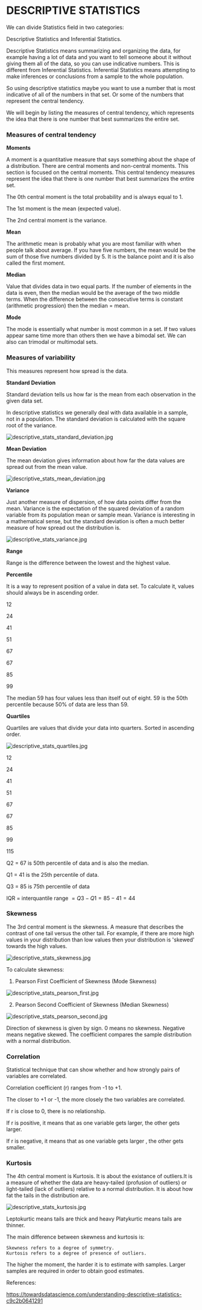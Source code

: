 # DESCRIPTIVE STATISTICS

We can divide Statistics field in two categories:
    
Descriptive Statistics and Inferential Statistics.

Descriptive Statistics means summarizing and organizing the data, for example having a lot of data and you want to tell someone about it without giving them all of the data, so you can use indicative numbers.
This is different from Inferential Statistics.
Inferential Statistics means attempting to make inferences  or conclusions from a sample to the whole population.

So using descriptive statistics maybe you want to use a number that is most indicative of all of the numbers in that set. Or some of the numbers that represent the central tendency.

We will begin by listing the measures of central tendency, which represents the idea that there is one number that best summarizes the entire set.

### Measures of central tendency

**Moments**

A moment is a quantitative measure that says something about the shape of a distribution. There are central moments and non-central moments. This section is focused on the central moments. This central tendency measures represent the idea that there is one number that best summarizes the entire set.

The 0th central moment is the total probability and is always equal to 1.

The 1st moment is the mean (expected value).

The 2nd central moment is the variance.

**Mean**

The arithmetic mean is probably what you are most familiar with when people talk about average.
If you have five numbers, the mean would be the sum of those five numbers divided by 5. It is the balance point and it is also called the first moment.

**Median**

Value that divides data in two equal parts. If the number of elements in the data is even, then the median would be the average of the two middle terms.
When the difference between the consecutive terms is constant (arithmetic progression) then the median = mean.

**Mode**

The mode is essentially what number is most common in a set. If two values appear same time more than others then we have a bimodal set. We can also can trimodal or multimodal sets.

### Measures of variability

This measures represent how spread is the data.

**Standard Deviation**

Standard deviation tells us how far is the mean from each observation in the given data set.

In descriptive statistics we generally deal with data available in a sample, not in a population. The standard deviation is calculated with the square root of the variance.

![descriptive_stats_standard_deviation.jpg](../assets/descriptive_stats_standard_deviation.jpg)

**Mean Deviation**

The mean deviation gives information about how far the data values are spread out from the mean value.

![descriptive_stats_mean_deviation.jpg](../assets/descriptive_stats_mean_deviation.jpg)

**Variance**

Just another measure of dispersion, of how data points differ from the mean. Variance is the expectation of the squared deviation of a random variable from its population mean or sample mean. Variance is interesting in a mathematical sense, but the standard deviation is often a much better measure of how spread out the distribution is.

![descriptive_stats_variance.jpg](../assets/descriptive_stats_variance.jpg)

**Range**

Range is the difference between the lowest and the highest value.

**Percentile**

It is a way to represent position of a value in data set. To calculate it,  values should always be in ascending order.

12  

24

41   

51  

67  

67   

85   

99

The median 59 has four values less than itself out of eight. 59 is the 50th percentile because 50% of data are less than 59.

**Quartiles**

Quartiles are values that divide your data into quarters. Sorted in ascending order.

![descriptive_stats_quartiles.jpg](../assets/descriptive_stats_quartiles.jpg)

12

24

41

51

67

67

85

99

115

Q2 = 67 is 50th percentile of data and is also the median.

Q1 = 41 is the 25th percentile of data.

Q3 = 85 is 75th percentile of data

IQR = interquantile range $= Q3 - Q1 = 85 - 41 = 44$
                

### Skewness

The 3rd central moment is the skewness. A measure that describes the contrast of one tail versus the other tail. For example, if there are more high values in your distribution than low values then your distribution is 'skewed' towards the high values.

![descriptive_stats_skewness.jpg](../assets/descriptive_stats_skewness.jpg)

To calculate skewness:

1. Pearson First Coefficient of Skewness (Mode Skewness) 

![descriptive_stats_pearson_first.jpg](../assets/descriptive_stats_pearson_first.jpg)

2. Pearson Second Coefficient of Skewness (Median Skewness)

![descriptive_stats_pearson_second.jpg](../assets/descriptive_stats_pearson_second.jpg)

Direction of skewness is given by sign. 0 means no skewness. Negative means negative skewed.
The coefficient compares the sample distribution with a normal distribution.

### Correlation

Statistical technique that can show whether and how strongly pairs of variables are correlated.

Correlation coefficient (r) ranges from -1 to +1.

The closer to +1 or -1, the more closely the two variables are correlated.

If r is close to 0, there is no relationship.

If r is positive, it means that as one variable gets larger, the other gets larger.

If r is negative, it means that as one variable gets larger , the other gets smaller.

### Kurtosis

The 4th central moment is Kurtosis. It is about the existance of outliers.It is a measure of whether the data are heavy-tailed (profusion of outliers) or light-tailed (lack of outliers) relative to a normal distribution. It is about how fat the tails in the distribution are.

![descriptive_stats_kurtosis.jpg](../assets/descriptive_stats_kurtosis.jpg)

Leptokurtic means tails are thick and heavy
Platykurtic means tails are thinner.

The main difference between skewness and kurtosis is:
    
    Skewness refers to a degree of symmetry.
    Kurtosis refers to a degree of presence of outliers.

The higher the moment, the harder it is to estimate with samples. Larger samples are required in order to obtain good estimates.

References:

https://towardsdatascience.com/understanding-descriptive-statistics-c9c2b0641291

